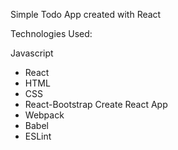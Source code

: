 Simple Todo App created with React

Technologies Used:

Javascript
- React
- HTML
- CSS
- React-Bootstrap
Create React App
- Webpack
- Babel
- ESLint
